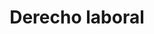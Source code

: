 ---
title: 'Derecho laboral'
coverSVG: ../../assets/svg/undraw/derecho-ambiental.svg
socialImage: ../../assets/undraw/undraw_instruction_manual.png
description: 'El derecho laboral es una rama del derecho formada por un conjunto de normas jurídicas que se establecen en la relación entre los trabajadores y los empleadores. Lo constituyen preceptos de orden público y legal, que se basan en la premisa de asegurarle a quien trabaja un pleno desarrollo como persona y una integración real a la sociedad.'
---